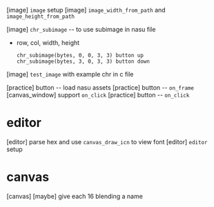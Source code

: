 [image] `image` setup
[image] `image_width_from_path` and `image_height_from_path`

[image] `chr_subimage` -- to use subimage in nasu file

- row, col, width, height

  ```
  chr_subimage(bytes, 0, 0, 3, 3) button up
  chr_subimage(bytes, 3, 0, 3, 3) button down
  ```

[image] `test_image` with example chr in c file

[practice] button -- load nasu assets
[practice] button -- `on_frame`
[canvas_window] support `on_click`
[practice] button -- `on_click`

# editor

[editor] parse hex and use `canvas_draw_icn` to view font
[editor] `editor` setup

# canvas

[canvas] [maybe] give each 16 blending a name
